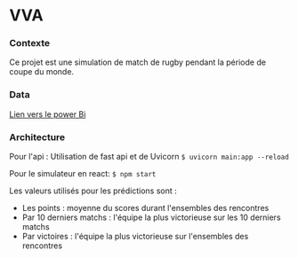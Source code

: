 # VVA

### Contexte

Ce projet est une simulation de match de rugby pendant la période de coupe du monde.

### Data

[Lien vers le power Bi](https://app.powerbi.com/groups/me/reports/cd52148d-2ce1-4b7a-9a8e-803b323464ae/ReportSection4e87dd358444dc8e19ec?experience=power-bi)

### Architecture

Pour l'api :
Utilisation de fast api et de Uvicorn
`$ uvicorn main:app --reload`

Pour le simulateur en react:
`$ npm start`

Les valeurs utilisés pour les prédictions sont :

- Les points : moyenne du scores durant l'ensembles des rencontres
- Par 10 derniers matchs : l'équipe la plus victorieuse sur les 10 derniers matchs
- Par victoires : l'équipe la plus victorieuse sur l'ensembles des rencontres
